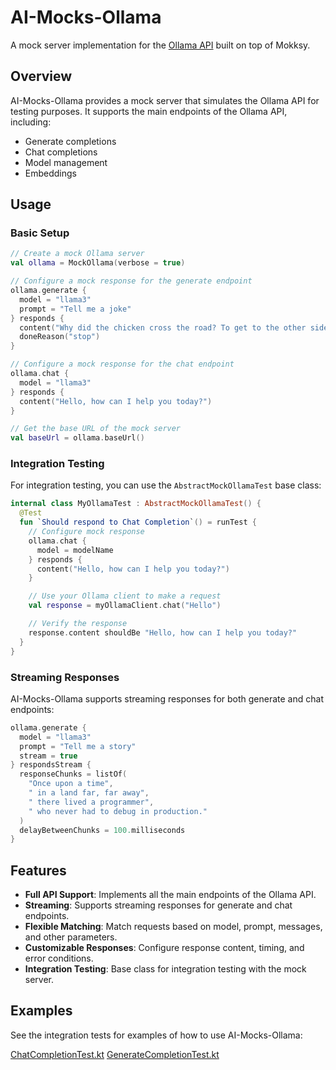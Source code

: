 # AI-Mocks-Ollama

A mock server implementation for the [Ollama API](https://github.com/ollama/ollama/blob/main/docs/api.md) built on top
of Mokksy.

## Overview

AI-Mocks-Ollama provides a mock server that simulates the Ollama API for testing purposes. It supports the main
endpoints of the Ollama API, including:

- Generate completions
- Chat completions
- Model management
- Embeddings

## Usage

### Basic Setup

```kotlin
// Create a mock Ollama server
val ollama = MockOllama(verbose = true)

// Configure a mock response for the generate endpoint
ollama.generate {
  model = "llama3"
  prompt = "Tell me a joke"
} responds {
  content("Why did the chicken cross the road? To get to the other side!")
  doneReason("stop")
}

// Configure a mock response for the chat endpoint
ollama.chat {
  model = "llama3"
} responds {
  content("Hello, how can I help you today?")
}

// Get the base URL of the mock server
val baseUrl = ollama.baseUrl()
```

### Integration Testing

For integration testing, you can use the `AbstractMockOllamaTest` base class:

```kotlin
internal class MyOllamaTest : AbstractMockOllamaTest() {
  @Test
  fun `Should respond to Chat Completion`() = runTest {
    // Configure mock response
    ollama.chat {
      model = modelName
    } responds {
      content("Hello, how can I help you today?")
    }

    // Use your Ollama client to make a request
    val response = myOllamaClient.chat("Hello")

    // Verify the response
    response.content shouldBe "Hello, how can I help you today?"
  }
}
```

### Streaming Responses

AI-Mocks-Ollama supports streaming responses for both generate and chat endpoints:

```kotlin
ollama.generate {
  model = "llama3"
  prompt = "Tell me a story"
  stream = true
} respondsStream {
  responseChunks = listOf(
    "Once upon a time",
    " in a land far, far away",
    " there lived a programmer",
    " who never had to debug in production."
  )
  delayBetweenChunks = 100.milliseconds
}
```

## Features

- **Full API Support**: Implements all the main endpoints of the Ollama API.
- **Streaming**: Supports streaming responses for generate and chat endpoints.
- **Flexible Matching**: Match requests based on model, prompt, messages, and other parameters.
- **Customizable Responses**: Configure response content, timing, and error conditions.
- **Integration Testing**: Base class for integration testing with the mock server.

## Examples

See the integration tests for examples of how to use AI-Mocks-Ollama:

[ChatCompletionTest.kt](src/jvmTest/kotlin/me/kpavlov/aimocks/ollama/ktor/ChatCompletionTest.kt)
[GenerateCompletionTest.kt](src/jvmTest/kotlin/me/kpavlov/aimocks/ollama/ktor/GenerateCompletionTest.kt)
